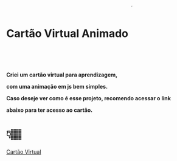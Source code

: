 <h1>Cartão Virtual Animado <img align="center" alt="cartao" width="4%" style="border-radius:50px;" src="https://cdn.discordapp.com/attachments/756310173215096843/1006027419435667497/unknown.png"></h1>

<h4> Criei um cartão virtual para aprendizagem,</p>
com uma animação em js bem simples. </p>
Caso deseje ver como é esse projeto, recomendo acessar o link</p>
abaixo para ter acesso ao cartão.
</h4>
<h1>👇🏽</h1>
<a href="https://thamiresribeiros.github.io/calculadora/">Cartão Virtual</a>
